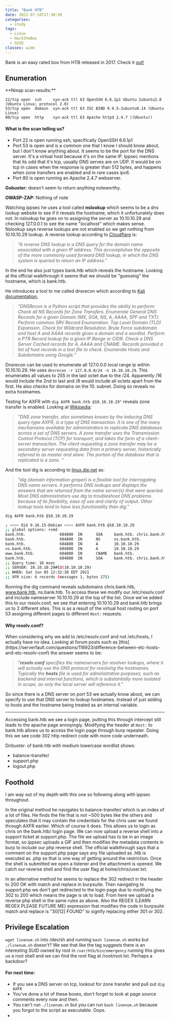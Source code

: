 ```yaml
---
title: "Bank HTB"
date: 2021-07-16T17:30:30
categories:
  - study
tags:
  - Linux
  - HacktheBox
  - SUID
classes: wide
---
```

Bank is an easy rated box from HTB released in 2017. Check it [out!][htbboxlink]

[htbboxlink]: https://app.hackthebox.eu/machines/Bank

<h2> Enumeration</h2>
**Nmap scan results:**

```
22/tcp open  ssh     syn-ack ttl 63 OpenSSH 6.6.1p1 Ubuntu 2ubuntu2.8 (Ubuntu Linux; protocol 2.0)
53/tcp open  domain  syn-ack ttl 63 ISC BIND 9.9.5-3ubuntu0.14 (Ubuntu Linux)
80/tcp open  http    syn-ack ttl 63 Apache httpd 2.4.7 ((Ubuntu))
```

<h4>What is the scan telling us?</h4>

- Port 22 is open running ssh, specifically OpenSSH 6.6.1p1
- Port 53 is open and is a common one that I know I should know about, but I don't know anything about. It seems to be the port for the DNS server. It's a virtual host because it's on the same IP. Ippsec mentions that its odd that it's tcp, usually DNS serves are on UDP. It would be on tcp in cases when the response is greater than 512 bytes, and happens when zone transfers are enabled and in rare cases ipv6.
- Port 80 is open running an Apache 2.4.7 webserver. 

**Gobuster:**
doesn't seem to return anything noteworthy.

**OWASP-ZAP:**
Nothing of note

Watching ippsec he uses a tool called **nslookup** which seems to be a dns lookup website to see if it reveals the hostname, which it unfortunately does not.
In nslookup he goes on to assigning the server as 10.10.10.29 and checking 127.0.0.1 to see the name "localhost" which makes sense.
Nslookup says reverse lookups are not enabled so we get nothing from 10.10.10.29 lookup. 
A reverse lookup according to [Cloudflare](https://www.cloudflare.com/en-gb/learning/dns/glossary/reverse-dns/) is:

>*"A reverse DNS lookup is a DNS query for the domain name associated with a given IP address. This accomplishes the opposite of the more commonly used forward DNS lookup, in which the DNS system is queried to return an IP address."*

In the end he also just types bank.htb which reveals the hostname. Looking at the official walkthrough it seems that we should be "guessing" the hostname, which is bank.htb. 

He introduces a tool to me called dnsrecon which according to [Kali documentation:](https://www.kali.org/tools/dnsrecon/)

>*"DNSRecon is a Python script that provides the ability to perform:
    Check all NS Records for Zone Transfers.
    Enumerate General DNS Records for a given Domain (MX, SOA, NS, A, AAAA, SPF and TXT).
    Perform common SRV Record Enumeration.
    Top Level Domain (TLD) Expansion.
    Check for Wildcard Resolution.
    Brute Force subdomain and host A and AAAA records given a domain and a wordlist.
    Perform a PTR Record lookup for a given IP Range or CIDR.
    Check a DNS Server Cached records for A, AAAA and CNAME.
    Records provided a list of host records in a text file to check.
    Enumerate Hosts and Subdomains using Google."*


Dnsrecon can be used to enumerate all 127.0.0.0 local range ip within 10.10.10.29. He uses `dnsrecon -r 127.0.0.0/24 -n 10.10.10.29`. This enumerates all values to 255 in the last octet due to the /24. Apparently /16 would include the 2nd to last and /8 would include all octets apart from the first. He also checks for domains on the 10. subnet. Doing so reveals no extra hostnames.

Testing for AXFR with `dig AXFR bank.htb @10.10.10.29"` reveals zone transfer is enabled. Looking at [Wikipedia](https://en.wikipedia.org/wiki/DNS_zone_transfer):

>*"DNS zone transfer, also sometimes known by the inducing DNS query type AXFR, is a type of DNS transaction. It is one of the many mechanisms available for administrators to replicate DNS databases across a set of DNS servers. A zone transfer uses the Transmission Control Protocol (TCP) for transport, and takes the form of a client–server transaction. The client requesting a zone transfer may be a secondary server requesting data from a primary server, historically referred to as master and slave. The portion of the database that is replicated is a zone. "*

And the tool dig is according to  [linux.die.net](https://linux.die.net/man/1/dig) as:

>*"dig (domain information groper) is a flexible tool for interrogating DNS name servers. It performs DNS lookups and displays the answers that are returned from the name server(s) that were queried. Most DNS administrators use dig to troubleshoot DNS problems because of its flexibility, ease of use and clarity of output. Other lookup tools tend to have less functionality than dig."*

```bash
dig AXFR bank.htb @10.10.10.29

; <<>> DiG 9.16.15-Debian <<>> AXFR bank.htb @10.10.10.29
;; global options: +cmd
bank.htb.               604800  IN      SOA     bank.htb. chris.bank.htb. 5 604800 86400 2419200 604800
bank.htb.               604800  IN      NS      ns.bank.htb.
bank.htb.               604800  IN      A       10.10.10.29
ns.bank.htb.            604800  IN      A       10.10.10.29
www.bank.htb.           604800  IN      CNAME   bank.htb.
bank.htb.               604800  IN      SOA     bank.htb. chris.bank.htb. 5 604800 86400 2419200 604800
;; Query time: 16 msec
;; SERVER: 10.10.10.29#53(10.10.10.29)
;; WHEN: Sat Jun 05 12:32:38 EDT 2021
;; XFR size: 6 records (messages 1, bytes 171)
```

Running the dig command reveals subdomains chris.bank.htb, www.bank.htb, ns.bank.htb. To access these we modify our /etc/resolv.conf and include nameserver 10.10.10.29 at the top of the list. Once we've added this to our resolv.conf, we see that entering 10.10.10.29 and bank.htb brings us to 2 different sites. This is as a result of the virtual host routing on port 53 assigning different pages to different `Host:` requests.

<h4>Why resolv.conf?</h4>
When considering why we add to /etc/resolv.conf and not /etc/hosts, I actually have no idea. Looking at forum posts such as [this](https://serverfault.com/questions/118923/difference-between-etc-hosts-and-etc-resolv-conf) the answer seems to be:

>*"**resolv.conf** specifies the nameservers for resolver lookups, where it will actually use the DNS protocol for resolving the hostnames.
Typically the **hosts** file is used for administrative purposes, such as backend and internal functions, which is substantially more isolated in scope, as only the local server will reference it."*

So since there is a DNS server on port 53 we actually know about, we can specify to use that DNS server to lookup hostnames. Instead of just adding to hosts and the hostname being treated as an internal variable.

---
Accessing bank.htb we see a login page, putting this through intercept still leads to the apache page annoyingly. Modifying the header at `Host:` to bank.htb allows us to access the login page through burp repeater. Doing this we see code 302 http redirect code with more code underneath.

Dirbuster: of bank.htb with medium lowercase wordlist shows:
- balance-transfer/
- support.php
- logout.php

<h2>Foothold</h2>

I am way out of my depth with this one so following along with ippsec throughout. 

In the original method he navigates to balance-transfer/ which is an index of a lot of files. He finds the file that is not ~500 bytes like the others and speculates that it may contain the credentials for the chris user we found through AXFR earlier. Which of course it does.
This allows us to login as chris on the bank.htb/ login page. We can now upload a reverse shell into a support ticket at support.php. 
The file we upload has to be in an image format, so ippsec uploads a GIF and then modifies the metadata contents in burp to include our php reverse  shell.
The official walkthrough says that a comment on the support.php page says any file uploaded as .htb is executed as .php so that is one way of getting around the restriction.
Once the shell is submitted we open a listener and the attachment is opened. We catch our reverse shell and find the user flag at home/chris/user.txt. 

In an alternative method he seems to replace the 302 redirect in the header to 200 OK with match and replace in burpsuite. Then navigating to support.php we don't get redirected to the login page due to modifying the 302 to 200 which means the page is ok to load. From here we upload a reverse php shell in the same rules as above.
Also the REGEX (LEARN REGEX PLEASE FUTURE ME) expression that modifies the code in burpsuite match and replace is "30[12] FOUND" to signify replacing either 301 or 302.

<h2>Privilege Escalation</h2>

`wget linenum.sh` into /dev/sh and running `bash linenum.sh` works but `./linenum.sh` doesn't? We see that like the tag suggests there is an interesting SUID owned by root in `/var/htb/bin/emergency` running this gives us a root shell and we can find the root flag at /root/root.txt. Perhaps a backdoor? 

<h4>For next time:</h4>

- If you see a DNS server on tcp, lookout for zone transfer and pull out `dig AXFR`
- You've done a lot of these boxes, don't forget to look at page source comments every now and then.
- You can't run `./linenum.sh` but you can run `bash linenum.sh` because you forgot to the script as executable. Oops.
- 